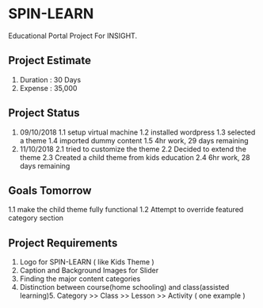# SPIN-LEARN

Educational Portal Project For INSIGHT.

## Project Estimate

1. Duration : 30 Days
2. Expense  : 35,000

## Project Status

1. 09/10/2018
1.1 setup virtual machine
1.2 installed wordpress
1.3 selected a theme
1.4 imported dummy content
1.5 4hr work, 29 days remaining
2. 11/10/2018
2.1 tried to customize the theme
2.2 Decided to extend the theme
2.3 Created a child theme from kids education
2.4 6hr work, 28 days remaining

## Goals Tomorrow
1.1 make the child theme fully functional
1.2 Attempt to override featured category section

## Project Requirements

1. Logo for SPIN-LEARN ( like Kids Theme )
2. Caption and Background Images for Slider 
3. Finding the major content categories
4. Distinction between course(home schooling) and class(assisted learning)5. Category >> Class >> Lesson >> Activity ( one example )


